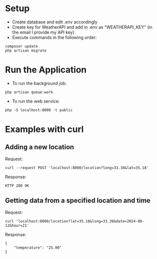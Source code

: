 # Setup

- Create database and edit .env accordingly
- Create key for WeatherAPI and add in .env as "WEATHERAPI_KEY" (in the email I provide my API key)
- Execute commands in the following order:
```
composer update
php artisan migrate
```

# Run the Application
- To run the background job:
```
php artisan queue:work
```

- To run the web service:

```
php -S localhost:8000 -t public
```

# Examples with curl

## Adding a new location

Request:  
```
curl --request POST 'localhost:8000/location?long=33.38&lat=35.18'
```
Response:
```
HTTP 200 OK
```

## Getting data from a specified location and time

Request:
```
curl 'localhost:8000/location?lat=35.18&long=33.38&date=2024-08-12&hour=21'
```

Response:
```
{
    "temperature": "25.00"
}
```